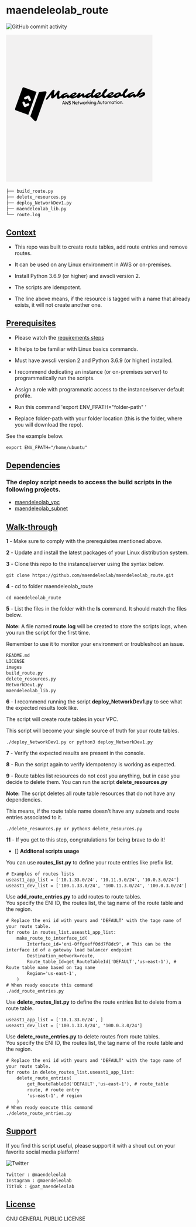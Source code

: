 # maendeleolab_route
![GitHub commit activity](https://img.shields.io/github/last-commit/maendeleolab/maendeleolab_route)

<img src="/images/banner.png" width=400>

```
├── build_route.py
├── delete_resources.py
├── deploy_NetworkDev1.py
├── maendeleolab_lib.py
└── route.log
```

## [Context](#Context)

- This repo was built to create route tables, add route entries and remove routes. 

- It can be used on any Linux environment in AWS or on-premises. 

- Install Python 3.6.9 (or higher) and awscli version 2.

- The scripts are idempotent.

- The line above means, if the resource is tagged with a name that already exists, it will not create another one.

## [Prerequisites](#Prerequisites)

- Please watch the [requirements steps](https://www.youtube.com/watch?v=gMM-d1uZ0Ks&t=12s)

- It helps to be familiar with Linux basics commands.

- Must have awscli version 2 and Python 3.6.9 (or higher) installed.

- I recommend dedicating an instance (or on-premises server) to programmatically run the scripts.  

- Assign a role with programmatic access to the instance/server default profile.

- Run this command 'export ENV_FPATH="folder-path" ' 

- Replace folder-path with your folder location (this is the folder, where you will download the repo). 

See the example below.

```
export ENV_FPATH="/home/ubuntu"
```

## [Dependencies](#Dependencies)
### The deploy script needs to access the build scripts in the following projects. 
- [maendeleolab_vpc](https://github.com/maendeleolab/maendeleolab_vpc) 
- [maendeleolab_subnet](https://github.com/maendeleolab/maendeleolab_subnet)

## [Walk-through](#Walk-through)

**1**  - Make sure to comply with the prerequisites mentioned above.

**2**  - Update and install the latest packages of your Linux distribution system.

**3**  - Clone this repo to the instance/server using the syntax below.

```
git clone https://github.com/maendeleolab/maendeleolab_route.git
```

**4**  - cd to folder maendeleolab_route

```
cd maendeleolab_route
```

**5**  - List the files in the folder with the **ls** command. It should match the files below.

**Note:** A file named **route.log** will be created to store the scripts logs, when you run the script for the first time.

Remember to use it to monitor your environment or troubleshoot an issue.

```
README.md
LICENSE
images
build_route.py
delete_resources.py
NetworkDev1.py
maendeleolab_lib.py
```

**6**  - I recommend running the script **deploy_NetworkDev1.py** to see what the expected results look like.

The script will create route tables in your VPC.

This script will become your single source of truth for your route tables. 

```
./deploy_NetworkDev1.py or python3 deploy_NetworkDev1.py
```

**7**  - Verify the expected results are present in the console. 

**8**  - Run the script again to verify idempotency is working as expected. 

**9**  - Route tables list resources do not cost you anything, but in case you decide to delete them. You can run the script **delete_resources.py**
	
**Note:** The script deletes all route table resources that do not have any dependencies. 
	
This means, if the route table name doesn't have any subnets and route entries associated to it. 

```
./delete_resources.py or python3 delete_resources.py
```

**11** - If you get to this step, congratulations for being brave to do it! 

- [] **Additonal scripts usage**

You can use **routes_list.py** to define your route entries like prefix list.</br>
```
# Examples of routes lists
useast1_app_list = ['10.1.33.0/24', '10.11.3.0/24', '10.0.3.0/24']
useast1_dev_list = ['100.1.33.0/24', '100.11.3.0/24', '100.0.3.0/24']
```

Use **add_route_entries.py** to add routes to route tables.</br>
You specify the ENI ID, the routes list, the tag name of the route table and the region.</br>
```
# Replace the eni id with yours and 'DEFAULT' with the tage name of your route table.
for route in routes_list.useast1_app_list:
    make_route_to_interface_id(
        Interface_id='eni-0ffgeeff0dd7f8dc9', # This can be the interface id of a gateway load balancer endpoint
        Destination_network=route,
        Route_table_Id=get_RouteTableId('DEFAULT','us-east-1'), # Route table name based on tag name
        Region='us-east-1',
    )
# When ready execute this command
./add_route_entries.py
``` 

Use **delete_routes_list.py** to define the route entries list to delete from a route table.
```
useast1_app_list = ['10.1.33.0/24', ]
useast1_dev_list = ['100.1.33.0/24', '100.0.3.0/24']
```

Use **delete_route_entries.py** to delete routes from route tables.</br>
You specify the ENI ID, the routes list, the tag name of the route table and the region.</br>
```
# Replace the eni id with yours and 'DEFAULT' with the tage name of your route table.
for route in delete_routes_list.useast1_app_list:
    delete_route_entries(
        get_RouteTableId('DEFAULT','us-east-1'), # route_table
        route, # route entry
        'us-east-1', # region
    )
# When ready execute this command
./delete_route_entries.py
```

## [Support](#Support)
If you find this script useful, please support it with a shout out on your favorite social media platform!

![Twitter](https://img.shields.io/twitter/follow/maendeleolab?style=social)
```
Twitter : @maendeleolab
Instagram : @maendeleolab
TitTok : @pat_maendeleolab
```
## [License](#License)
GNU GENERAL PUBLIC LICENSE

